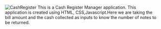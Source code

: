 ![CashRegister](https://user-images.githubusercontent.com/58090261/142731507-a3dcb234-8823-47ef-a5c1-bd5cbfae4737.JPG)
This is a Cash Register Manager application. This application is created using HTML, CSS,Javascript.Here we are taking the bill amount and the cash collected as inputs to know the number of notes to be returned.
